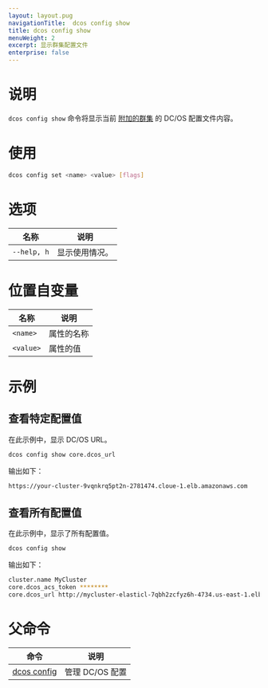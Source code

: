 ```yaml
---
layout: layout.pug
navigationTitle:  dcos config show
title: dcos config show
menuWeight: 2
excerpt: 显示群集配置文件
enterprise: false
---
```


# 说明

`dcos config show` 命令将显示当前 [附加的群集](/dcos/cn/1.12/cli/command-reference/dcos-cluster/dcos-cluster-attach/) 的 DC/OS 配置文件内容。

# 使用

```bash
dcos config set <name> <value> [flags]
```
# 选项

| 名称 | 说明 |
|---------|-------------|
|  `--help, h` | 显示使用情况。|

# 位置自变量

| 名称 | 说明 |
|---------|-------------|
| `<name>` | 属性的名称 |
| `<value>` | 属性的值 |



# 示例

## 查看特定配置值

在此示例中，显示 DC/OS URL。

```bash
dcos config show core.dcos_url
```

输出如下：

```bash
https://your-cluster-9vqnkrq5pt2n-2781474.cloue-1.elb.amazonaws.com
```

## 查看所有配置值

在此示例中，显示了所有配置值。

```bash
dcos config show
```

输出如下：

```bash
cluster.name MyCluster
core.dcos_acs_token ********
core.dcos_url http://mycluster-elasticl-7qbh2zcfyz6h-4734.us-east-1.elb.amazonaws.com
```

# 父命令

| 命令 | 说明 |
|---------|-------------|
|[dcos config](/dcos/cn/1.12/cli/command-reference/dcos-config/) | 管理 DC/OS 配置 |